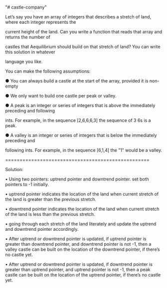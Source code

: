 "# castle-company" 

Let’s say you have an array of integers that describes a stretch of land, where each integer represents the

current height of the land. Can you write a function that reads that array and returns the number of

castles that Aequilibrium should build on that stretch of land? You can write this solution in whatever

language you like.


You can make the following assumptions:

● You can always build a castle at the start of the array, provided it is non-empty

● We only want to build one castle per peak or valley.

● A peak is an integer or series of integers that is above the immediately preceding and following

ints. For example, in the sequence [2,6,6,6,3] the sequence of 3 6s is a peak.

● A valley is an integer or series of integers that is below the immediately preceding and

following ints. For example, in the sequence [6,1,4] the "1" would be a valley.

==================================================

Solution:

•	Using two pointers: uptrend pointer and downtrend pointer. set both pointers to -1 initially.

•	uptrend pointer indicates the location of the land when current stretch of the land is greater than the previous stretch.

•	downtrend pointer indicates the location of the land when current stretch of the land is less than the previous stretch.

•	going through each stretch of the land literately and update the uptrend and downtrend pointer accordingly. 

•	After uptrend or downtrend pointer is updated, if uptrend pointer is greater than downtrend pointer, and downtrend pointer is not -1, then a valley castle can be built on the location of the downtrend pointer, if there’s no castle yet.

•	After uptrend or downtrend pointer is updated, if downtrend pointer is greater than uptrend pointer, and uptrend pointer is not -1, then a peak castle can be built on the location of the uptrend pointer, if there’s no castle yet.
